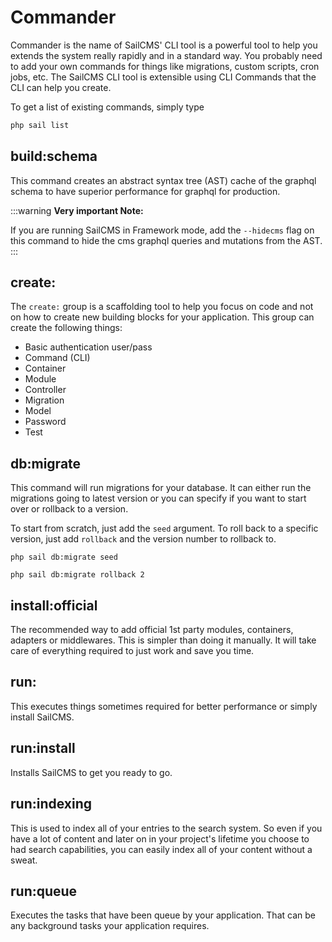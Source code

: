 # Commander <Badge type="tip" text="3.0.0" />

Commander is the name of SailCMS' CLI tool is a powerful tool to help you extends the system really rapidly and in a standard way. You probably need
to add your own commands for things like migrations, custom scripts, cron jobs, etc. The SailCMS CLI tool is extensible
using CLI Commands that the CLI can help you create.

To get a list of existing commands, simply type

```bash
php sail list
```

## build:schema

This command creates an abstract syntax tree (AST) cache of the graphql schema to have superior
performance for graphql for production. 

:::warning
__Very important Note:__

If you are running SailCMS in Framework mode, add the `--hidecms` flag on this command to hide
the cms graphql queries and mutations from the AST.
:::

## create:

The `create:` group is a scaffolding tool to help you focus on code and not on how to create new
building blocks for your application. This group can create the following things:

- Basic authentication user/pass
- Command (CLI)
- Container
- Module
- Controller
- Migration
- Model
- Password
- Test

## db:migrate

This command will run migrations for your database. It can either run the migrations going to latest
version or you can specify if you want to start over or rollback to a version.

To start from scratch, just add the `seed` argument. To roll back to a specific version, just add
`rollback` and the version number to rollback to.

```shell
php sail db:migrate seed
```

```shell
php sail db:migrate rollback 2
```

## install:official

The recommended way to add official 1st party modules, containers, adapters or middlewares. This
is simpler than doing it manually. It will take care of everything required to just work and save
you time.

## run:

This executes things sometimes required for better performance or simply install SailCMS.

## run:install

Installs SailCMS to get you ready to go.

## run:indexing

This is used to index all of your entries to the search system. So even if you have a lot of content
and later on in your project's lifetime you choose to had search capabilities, you can easily index
all of your content without a sweat.

## run:queue

Executes the tasks that have been queue by your application. That can be any background tasks your
application requires.